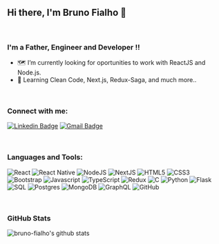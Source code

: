 ## Hi there, I'm Bruno Fialho 👋

<br />

### I'm a Father, Engineer and Developer !!

- 🗺️ I’m currently looking for oportunities to work with ReactJS and Node.js.
- 🌱 Learning Clean Code, Next.js, Redux-Saga, and much more..

<br />

### Connect with me:

[![Linkedin Badge](https://img.shields.io/badge/-Bruno%20Fialho-5da9fc?style=flat-square&logo=Linkedin&logoColor=white&link=https://www.linkedin.com/in/bruno-fialho/)](https://www.linkedin.com/in/bruno-fialho/) 
[![Gmail Badge](https://img.shields.io/badge/-brugerf@gmail.com-5da9fc?style=flat-square&logo=Gmail&logoColor=white&link=mailto:brugerf@gmail.com)](mailto:brugerf@gmail.com)

<br />

### Languages and Tools:

![React](https://img.shields.io/badge/react%20-%2320232a.svg?&style=for-the-badge&logo=react&logoColor=%2361DAFB)
![React Native](https://img.shields.io/badge/react_native%20-%2320232a.svg?&style=for-the-badge&logo=react&logoColor=%2361DAFB)
![NodeJS](https://img.shields.io/badge/node.js%20-%2343853D.svg?&style=for-the-badge&logo=node.js&logoColor=white)
![NextJS](https://img.shields.io/badge/NextJS%20-black.svg?&style=for-the-badge&logo=Next.js&logoColor=white)
![HTML5](https://img.shields.io/badge/html5%20-%23E34F26.svg?&style=for-the-badge&logo=html5&logoColor=white)
![CSS3](https://img.shields.io/badge/css3%20-%231572B6.svg?&style=for-the-badge&logo=css3&logoColor=white)
![Bootstrap](https://img.shields.io/badge/bootstrap%20-%23563D7C.svg?&style=for-the-badge&logo=bootstrap&logoColor=white)
![Javascript](https://img.shields.io/badge/javascript%20-%23323330.svg?&style=for-the-badge&logo=javascript&logoColor=%23F7DF1E)
![TypeScript](https://img.shields.io/badge/typescript%20-%23007ACC.svg?&style=for-the-badge&logo=typescript&logoColor=white)
![Redux](https://img.shields.io/badge/redux%20-%23593d88.svg?&style=for-the-badge&logo=redux&logoColor=white)
![C](https://img.shields.io/badge/c%20-%2300599C.svg?&style=for-the-badge&logo=c&logoColor=white)
![Python](https://img.shields.io/badge/python%20-%2314354C.svg?&style=for-the-badge&logo=python&logoColor=white)
![Flask](https://img.shields.io/badge/flask%20-%23000.svg?&style=for-the-badge&logo=flask&logoColor=white)
![SQL](https://img.shields.io/badge/sqlite-%2307405e.svg?&style=for-the-badge&logo=sqlite&logoColor=white)
![Postgres](https://img.shields.io/badge/postgres-%23316192.svg?&style=for-the-badge&logo=postgresql&logoColor=white)
![MongoDB](https://img.shields.io/badge/MongoDB-%234ea94b.svg?&style=for-the-badge&logo=mongodb&logoColor=white)
![GraphQL](https://img.shields.io/badge/-GraphQL-E10098?style=for-the-badge&logo=graphql)
![GitHub](https://img.shields.io/badge/github%20-%23121011.svg?&style=for-the-badge&logo=github&logoColor=white)

<br />

### GitHub Stats

![bruno-fialho's github stats](https://github-readme-stats.vercel.app/api?username=bruno-fialho&show_icons=true&hide_border=true&count_private=true&theme=tokyonight)
